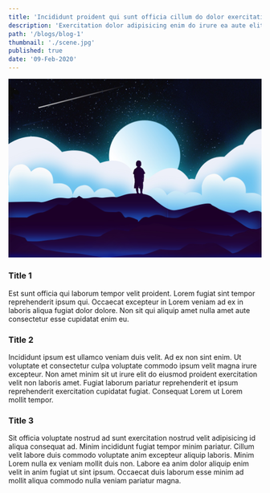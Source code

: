 ```yaml
---
title: 'Incididunt proident qui sunt officia cillum do dolor exercitation cupidatat excepteur.'
description: 'Exercitation dolor adipisicing enim do irure ea aute elit est quis officia. Consequat laborum reprehenderit excepteur excepteur pariatur id. Aliquip eiusmod sunt qui duis velit nulla consectetur.'
path: '/blogs/blog-1'
thumbnail: './scene.jpg'
published: true
date: '09-Feb-2020'
---
```


![Dexter](./scene.jpg "Scene")

### Title 1
Est sunt officia qui laborum tempor velit proident. Lorem fugiat sint tempor reprehenderit ipsum qui. Occaecat excepteur in Lorem veniam ad ex in laboris aliqua fugiat dolor dolore. Non sit qui aliquip amet nulla amet aute consectetur esse cupidatat enim eu.

### Title 2
Incididunt ipsum est ullamco veniam duis velit. Ad ex non sint enim. Ut voluptate et consectetur culpa voluptate commodo ipsum velit magna irure excepteur. Non amet minim sit ut irure elit do eiusmod proident exercitation velit non laboris amet. Fugiat laborum pariatur reprehenderit et ipsum reprehenderit exercitation cupidatat fugiat. Consequat Lorem ut Lorem mollit tempor.

### Title 3
Sit officia voluptate nostrud ad sunt exercitation nostrud velit adipisicing id aliqua consequat ad. Minim incididunt fugiat tempor minim pariatur. Cillum velit labore duis commodo voluptate anim excepteur aliquip laboris. Minim Lorem nulla ex veniam mollit duis non. Labore ea anim dolor aliquip enim velit in anim fugiat ut sint ipsum. Occaecat duis laborum esse minim ad mollit aliqua commodo nulla veniam pariatur magna.